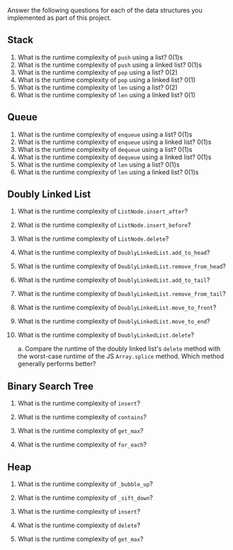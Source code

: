 Answer the following questions for each of the data structures you implemented as part of this project.

## Stack

1. What is the runtime complexity of `push` using a list?
0(1)s
2. What is the runtime complexity of `push` using a linked list?
0(1)s
3. What is the runtime complexity of `pop` using a list?
0(2)
4. What is the runtime complexity of `pop` using a linked list?
0(1)
5. What is the runtime complexity of `len` using a list?
0(2)
6. What is the runtime complexity of `len` using a linked list?
0(1)
## Queue

1. What is the runtime complexity of `enqueue` using a list?
0(1)s
2. What is the runtime complexity of `enqueue` using a linked list?
0(1)s
3. What is the runtime complexity of `dequeue` using a list?
0(1)s
4. What is the runtime complexity of `dequeue` using a linked list?
0(1)s
5. What is the runtime complexity of `len` using a list?
0(1)s
6. What is the runtime complexity of `len` using a linked list?
0(1)s
## Doubly Linked List

1. What is the runtime complexity of `ListNode.insert_after`?

2. What is the runtime complexity of `ListNode.insert_before`?

3. What is the runtime complexity of `ListNode.delete`?

4. What is the runtime complexity of `DoublyLinkedList.add_to_head`?

5. What is the runtime complexity of `DoublyLinkedList.remove_from_head`?

6. What is the runtime complexity of `DoublyLinkedList.add_to_tail`?

7. What is the runtime complexity of `DoublyLinkedList.remove_from_tail`?

8. What is the runtime complexity of `DoublyLinkedList.move_to_front`?

9. What is the runtime complexity of `DoublyLinkedList.move_to_end`?

10. What is the runtime complexity of `DoublyLinkedList.delete`?

    a. Compare the runtime of the doubly linked list's `delete` method with the worst-case runtime of the JS `Array.splice` method. Which method generally performs better?

## Binary Search Tree

1. What is the runtime complexity of `insert`? 

2. What is the runtime complexity of `contains`?

3. What is the runtime complexity of `get_max`? 

4. What is the runtime complexity of `for_each`?
    
## Heap

1. What is the runtime complexity of `_bubble_up`?

2. What is the runtime complexity of `_sift_down`?

3. What is the runtime complexity of `insert`?

4. What is the runtime complexity of `delete`?

5. What is the runtime complexity of `get_max`?
